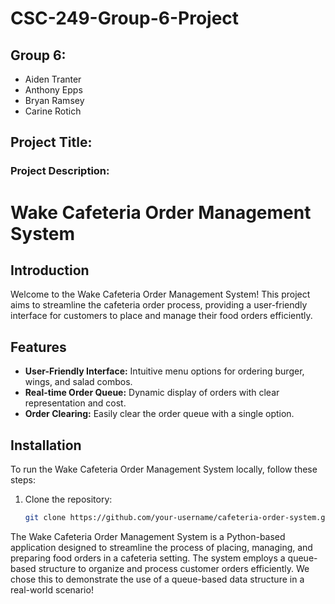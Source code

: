 # CSC-249-Group-6-Project

## Group 6:

- Aiden Tranter
- Anthony Epps
- Bryan Ramsey
- Carine Rotich

## Project Title:
### Project Description: 

# Wake Cafeteria Order Management System

## Introduction
Welcome to the Wake Cafeteria Order Management System! This project aims to streamline the cafeteria order process, providing a user-friendly interface for customers to place and manage their food orders efficiently.

## Features
- **User-Friendly Interface:** Intuitive menu options for ordering burger, wings, and salad combos.
- **Real-time Order Queue:** Dynamic display of orders with clear representation and cost.
- **Order Clearing:** Easily clear the order queue with a single option.

## Installation
To run the Wake Cafeteria Order Management System locally, follow these steps:

1. Clone the repository:
   ```bash
   git clone https://github.com/your-username/cafeteria-order-system.git

The Wake Cafeteria Order Management System is a Python-based application designed to streamline the process of placing, managing, and preparing food orders in a cafeteria setting. The system employs a queue-based structure to organize and process customer orders efficiently. We chose this to demonstrate the use of a queue-based data structure in a real-world scenario!

